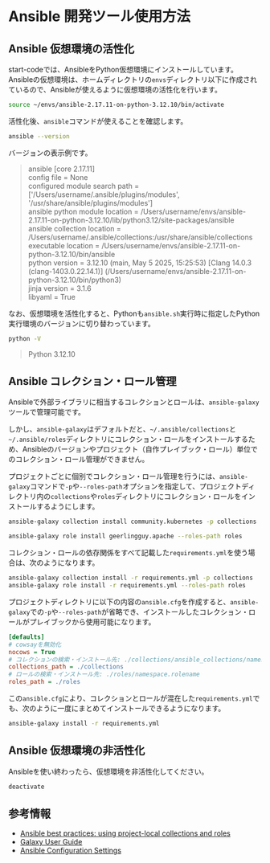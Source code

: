# Ansible 開発ツール使用方法

## Ansible 仮想環境の活性化
start-codeでは、AnsibleをPython仮想環境にインストールしています。  
Ansibleの仮想環境は、ホームディレクトリの`envs`ディレクトリ以下に作成されているので、Ansibleが使えるように仮想環境の活性化を行います。

```sh
source ~/envs/ansible-2.17.11-on-python-3.12.10/bin/activate
```

活性化後、`ansible`コマンドが使えることを確認します。
```sh
ansible --version
```

バージョンの表示例です。
> ansible [core 2.17.11]  
>   config file = None  
>   configured module search path = ['/Users/username/.ansible/plugins/modules', '/usr/share/ansible/plugins/modules']  
>   ansible python module location = /Users/username/envs/ansible-2.17.11-on-python-3.12.10/lib/python3.12/site-packages/ansible  
>   ansible collection location = /Users/username/.ansible/collections:/usr/share/ansible/collections  
>   executable location = /Users/username/envs/ansible-2.17.11-on-python-3.12.10/bin/ansible  
>   python version = 3.12.10 (main, May  5 2025, 15:25:53) [Clang 14.0.3 (clang-1403.0.22.14.1)] (/Users/username/envs/ansible-2.17.11-on-python-3.12.10/bin/python3)  
>   jinja version = 3.1.6  
>   libyaml = True

なお、仮想環境を活性化すると、Pythonも`ansible.sh`実行時に指定したPython実行環境のバージョンに切り替わっています。
```sh
python -V
```

> Python 3.12.10

## Ansible コレクション・ロール管理
Ansibleで外部ライブラリに相当するコレクションとロールは、`ansible-galaxy`ツールで管理可能です。

しかし、`ansible-galaxy`はデフォルトだと、`~/.ansible/collections`と`~/.ansible/roles`ディレクトリにコレクション・ロールをインストールするため、Ansibleのバージョンやプロジェクト（自作プレイブック・ロール）単位でのコレクション・ロール管理ができません。

プロジェクトごとに個別でコレクション・ロール管理を行うには、`ansible-galaxy`コマンドで`-p`や`--roles-path`オプションを指定して、プロジェクトディレクトリ内の`collections`や`roles`ディレクトリにコレクション・ロールをインストールするようにします。
```sh
ansible-galaxy collection install community.kubernetes -p collections
```

```sh
ansible-galaxy role install geerlingguy.apache --roles-path roles
```

コレクション・ロールの依存関係をすべて記載した`requirements.yml`を使う場合は、次のようになります。
```sh
ansible-galaxy collection install -r requirements.yml -p collections
ansible-galaxy role install -r requirements.yml --roles-path roles
```

プロジェクトディレクトリに以下の内容の`ansible.cfg`を作成すると、`ansible-galaxy`での`-p`や`--roles-path`が省略でき、インストールしたコレクション・ロールがプレイブックから使用可能になります。
```ini:ansible.cfg
[defaults]
# cowsayを無効化
nocows = True
# コレクションの検索・インストール先: ./collections/ansible_collections/namespace/collection_name
collections_path = ./collections
# ロールの検索・インストール先: ./roles/namespace.rolename
roles_path = ./roles
```

この`ansible.cfg`により、コレクションとロールが混在した`requirements.yml`でも、次のように一度にまとめてインストールできるようになります。
```sh
ansible-galaxy install -r requirements.yml
```

## Ansible 仮想環境の非活性化
Ansibleを使い終わったら、仮想環境を非活性化してください。
```sh
deactivate
```

## 参考情報
- [Ansible best practices: using project-local collections and roles](https://www.jeffgeerling.com/blog/2020/ansible-best-practices-using-project-local-collections-and-roles)
- [Galaxy User Guide](https://docs.ansible.com/ansible/latest/galaxy/user_guide.html)
- [Ansible Configuration Settings](https://docs.ansible.com/ansible/latest/reference_appendices/config.html)